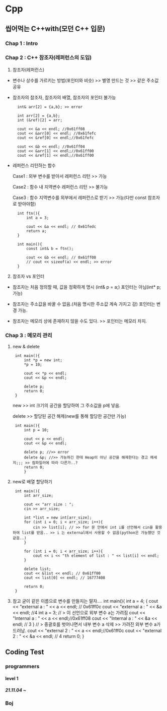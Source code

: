 # Cpp
## 씹어먹는 C++with(모던 C++ 입문)
### Chap 1 : Intro

### Chap 2 : C++ 참조자(레퍼런스의 도입)

1. 참조자(레퍼런스)

- 변수나 상수를 가르키는 방법(포인터와 비슷) >> 별명 만드는 것 >> 같은 주소값 공유

- 참조자의 참조자, 참조자의 배열, 참조자의 포인터 불가능



        int& arr[2] = {a,b}; >> error

        int arr[2] = {a,b};
        int (&ref)[2] = arr;

        cout << &a << endl; //0x61ff08
        cout << &arr[0] << endl; //0x61fefc
        cout << &ref[0] << endl;//0x61fefc

        cout << &b << endl; //0x61ff04
        cout << &arr[1] << endl;//0x61ff00
        cout << &ref[1] << endl;//0x61ff00
    

- 레퍼런스 리턴하는 함수

    Case1 : 외부 변수를 받아서 레퍼런스 리턴 >> 가능

    Case2 : 함수 내 지역변수 레퍼런스 리턴 >> 불가능

    Case3 : 함수 지역변수를 외부에서 레퍼런스로 받기 >> 가능(다만 const 참조자로 받아야함) 

        int ftn(){
            int a = 3;
            
            cout << &a << endl; // 0x61fedc
            return a;
        }

        int main(){
            const int& b = ftn();

            cout << &b << endl; // 0x61ff08
            // cout << sizeof(a) << endl; >> error
        }


2. 참조자 vs 포인터

- 참조자는 처음 정의할 때, 값을 정확하게 명시 (int& p = a;) 포인터는 아님(int* p; 가능)

- 참조자는 주소값을 바꿀 수 없음.(처음 명시한 주소값 계속 가지고 감) 포인터는 변경 가능.

- 참조자는 메모리 상에 존재하지 않을 수도 있다. >> 포인터는 메모리 차지.

### Chap 3 : 메모리 관리

1. new & delete

        int main(){
            int *p = new int;
            *p = 10;

            cout << *p << endl;
            cout << &p << endl;

            delete p;
            return 0;        
        }


    new >> int 크기의 공간을 할당하여 그 주소값을 p에 넣음.

    delete >> 할당된 공간 해제(new를 통해 할당한 공간만 가능)

        int main(){
            int p = 10;

            cout << p << endl;
            cout << &p << endl;

            delete p; //>> error
            delete &p; //>> 가능하긴 한데 Heap이 아닌 공간을 해제한다는 경고 메세지;;; >> 컴파일러에 따라 다른가..?
            return 0;
            }


2. new로 배열 할당하기

        int main(){
            int arr_size;

            cout << "arr size : ";
            cin >> arr_size;
            
            int *list = new int[arr_size];
            for (int i = 0; i < arr_size; i++){
                cin >> list[i]; // >> for 문 안에서 int i를 선언해서 cin을 활용하여 list를 받음.. >> i 는 external에서 사용할 수 없음(python은 가능했던 것 같음..)
            }
        
            for (int i = 0; i < arr_size; i++){
                cout << i << "th element of list : " << list[i] << endl;
            }

            delete list;
            cout << &list << endl; // 0x61ff00
            cout << list[0] << endl; // 16777408
            
            return 0;
        }


3. 참고
    굳이 같은 이름으로 변수를 만들지는 말자....
        int main(){
            int a = 4;
            {
                cout << "external a : " << a << endl; // 0x61ff0c
                cout << "external a : " << &a << endl; //4
                int a = 3; // > 이 선언으로 외부 변수 a는 가려짐
                cout << "Internal a : " << a << endl;//0x61ff08
                cout << "Internal a : " << &a << endl; // 3
            }   // > 중괄호를 벗어나면서 내부 변수 a 삭제 >> 가려진 외부 변수 a가 드러남.
            cout << "external 2 : " << a << endl;//0x61ff0c
            cout << "external 2 : " << &a << endl; // 4
            return 0;
        }
## Coding Test
### programmers
#### level 1
##### 21.11.04 ~
### Boj